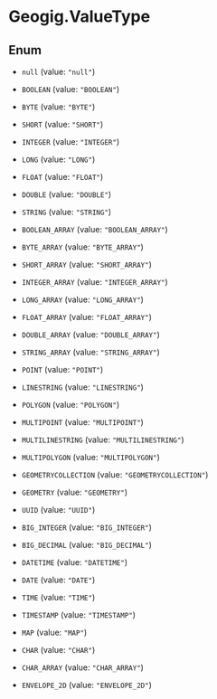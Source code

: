 # Geogig.ValueType

## Enum


* `null` (value: `"null"`)

* `BOOLEAN` (value: `"BOOLEAN"`)

* `BYTE` (value: `"BYTE"`)

* `SHORT` (value: `"SHORT"`)

* `INTEGER` (value: `"INTEGER"`)

* `LONG` (value: `"LONG"`)

* `FLOAT` (value: `"FLOAT"`)

* `DOUBLE` (value: `"DOUBLE"`)

* `STRING` (value: `"STRING"`)

* `BOOLEAN_ARRAY` (value: `"BOOLEAN_ARRAY"`)

* `BYTE_ARRAY` (value: `"BYTE_ARRAY"`)

* `SHORT_ARRAY` (value: `"SHORT_ARRAY"`)

* `INTEGER_ARRAY` (value: `"INTEGER_ARRAY"`)

* `LONG_ARRAY` (value: `"LONG_ARRAY"`)

* `FLOAT_ARRAY` (value: `"FLOAT_ARRAY"`)

* `DOUBLE_ARRAY` (value: `"DOUBLE_ARRAY"`)

* `STRING_ARRAY` (value: `"STRING_ARRAY"`)

* `POINT` (value: `"POINT"`)

* `LINESTRING` (value: `"LINESTRING"`)

* `POLYGON` (value: `"POLYGON"`)

* `MULTIPOINT` (value: `"MULTIPOINT"`)

* `MULTILINESTRING` (value: `"MULTILINESTRING"`)

* `MULTIPOLYGON` (value: `"MULTIPOLYGON"`)

* `GEOMETRYCOLLECTION` (value: `"GEOMETRYCOLLECTION"`)

* `GEOMETRY` (value: `"GEOMETRY"`)

* `UUID` (value: `"UUID"`)

* `BIG_INTEGER` (value: `"BIG_INTEGER"`)

* `BIG_DECIMAL` (value: `"BIG_DECIMAL"`)

* `DATETIME` (value: `"DATETIME"`)

* `DATE` (value: `"DATE"`)

* `TIME` (value: `"TIME"`)

* `TIMESTAMP` (value: `"TIMESTAMP"`)

* `MAP` (value: `"MAP"`)

* `CHAR` (value: `"CHAR"`)

* `CHAR_ARRAY` (value: `"CHAR_ARRAY"`)

* `ENVELOPE_2D` (value: `"ENVELOPE_2D"`)


